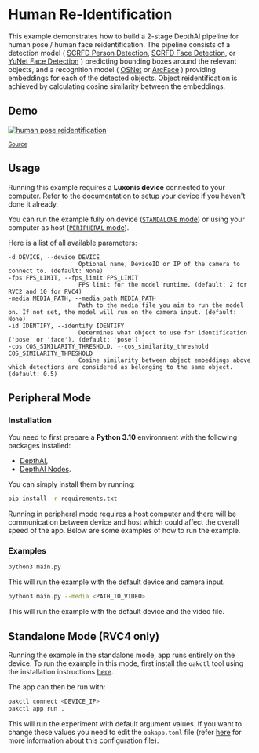 # Human Re-Identification

This example demonstrates how to build a 2-stage DepthAI pipeline for human pose / human face reidentification.
The pipeline consists of a detection model (
[SCRFD Person Detection](https://zoo-rvc4.luxonis.com/luxonis/scrfd-person-detection/c3830468-3178-4de6-bc09-0543bbe28b1c),
[SCRFD Face Detection](https://zoo-rvc4.luxonis.com/luxonis/scrfd-face-detection/1f3d7546-66e4-43a8-8724-2fa27df1096f), or
[YuNet Face Detection](https://zoo-rvc4.luxonis.com/luxonis/yunet/5d635f3c-45c0-41d2-8800-7ca3681b1915)
) predicting bounding boxes around the relevant objects, and a recognition model (
[OSNet](https://zoo-rvc4.luxonis.com/luxonis/osnet/6d853621-818b-4fa4-bd9a-d9bdcb5616e6) or
[ArcFace](https://zoo-rvc4.luxonis.com/luxonis/arcface/e24a577e-e2ff-4e4f-96b7-4afb63155eac)
) providing embeddings for each of the detected objects.
Object reidentification is achieved by calculating cosine similarity between the embeddings.

## Demo

[![human pose reidentification](media/human_pose_reidentification.gif)](media/human_pose_reidentification.gif)

<sup>[Source](https://www.pexels.com/video/happy-people-walking-on-green-grass-7551577/)</sup>

## Usage

Running this example requires a **Luxonis device** connected to your computer. Refer to the [documentation](https://docs.luxonis.com/software-v3/) to setup your device if you haven't done it already.

You can run the example fully on device ([`STANDALONE` mode](#standalone-mode-rvc4-only)) or using your computer as host ([`PERIPHERAL` mode](#peripheral-mode)).

Here is a list of all available parameters:

```
-d DEVICE, --device DEVICE
                    Optional name, DeviceID or IP of the camera to connect to. (default: None)
-fps FPS_LIMIT, --fps_limit FPS_LIMIT
                    FPS limit for the model runtime. (default: 2 for RVC2 and 10 for RVC4)
-media MEDIA_PATH, --media_path MEDIA_PATH
                    Path to the media file you aim to run the model on. If not set, the model will run on the camera input. (default: None)
-id IDENTIFY, --identify IDENTIFY
                    Determines what object to use for identification ('pose' or 'face'). (default: 'pose')
-cos COS_SIMILARITY_THRESHOLD, --cos_similarity_threshold COS_SIMILARITY_THRESHOLD
                    Cosine similarity between object embeddings above which detections are considered as belonging to the same object. (default: 0.5)
```

## Peripheral Mode

### Installation

You need to first prepare a **Python 3.10** environment with the following packages installed:

- [DepthAI](https://pypi.org/project/depthai/),
- [DepthAI Nodes](https://pypi.org/project/depthai-nodes/).

You can simply install them by running:

```bash
pip install -r requirements.txt
```

Running in peripheral mode requires a host computer and there will be communication between device and host which could affect the overall speed of the app. Below are some examples of how to run the example.

### Examples

```bash
python3 main.py
```

This will run the example with the default device and camera input.

```bash
python3 main.py --media <PATH_TO_VIDEO>
```

This will run the example with the default device and the video file.

## Standalone Mode (RVC4 only)

Running the example in the standalone mode, app runs entirely on the device.
To run the example in this mode, first install the `oakctl` tool using the installation instructions [here](https://docs.luxonis.com/software-v3/oak-apps/oakctl).

The app can then be run with:

```bash
oakctl connect <DEVICE_IP>
oakctl app run .
```

This will run the experiment with default argument values. If you want to change these values you need to edit the `oakapp.toml` file (refer [here](https://docs.luxonis.com/software-v3/oak-apps/configuration/) for more information about this configuration file).
